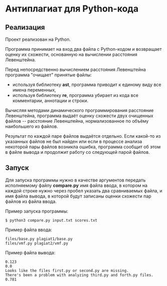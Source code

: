 # Антиплагиат для Python-кода

## Реализация

Проект реализован на Python.

Программа принимает на вход два файла с Python-кодом и
возвращает оценку их схожести, основанную на вычислении
расстояния Левенштейна.

Перед непосредственно вычислением расстояния Левенштейна
программа "очищает" принятые файлы: 
- используя библиотеку **ast**, программа приводит к единому виду
все имена переменных,
- используя библиотеку **re**, программа убирает из кода все 
комментарии, аннотации и строки.

Вычисляя методами динамического программирования расстояние
Левенштейна, программа выдаёт оценку схожести двух очищенных 
файлов -- расстояние Левенштейна, нормализованное по объёму
наибольшего из файлов.

Результат по каждой паре файлов выдаётся отдельно. Если какой-то
из указанных файлов не был найден или если в процессе анализа
некоторой пары файлов возникла ошибка, программа сообщит об этом
в файле вывода и продолжит работу со следующей парой файлов.

## Запуск

Для запуска программы нужно в качестве аргументов передать
исполняемому файлу **compare.py** имя файла ввода, в котором
на каждой строке нужно через пробел указать два сравниваемых файла,
и имя файла вывода, в которой будут записаны оценки схожести
пар файлов из файла ввода.

Пример запуска программы:

```
$ python3 compare.py input.txt scores.txt
```

Пример файла ввода:

```
files/base.py plagiat1/base.py
files/vmf.py plagiat2/vmf.py
```

Пример файла вывода:

```
0.123
0.0
Looks like the files first.py or second.py are missing.
There's been a problem with analyzing third.py and forth.py files.
0.781
```